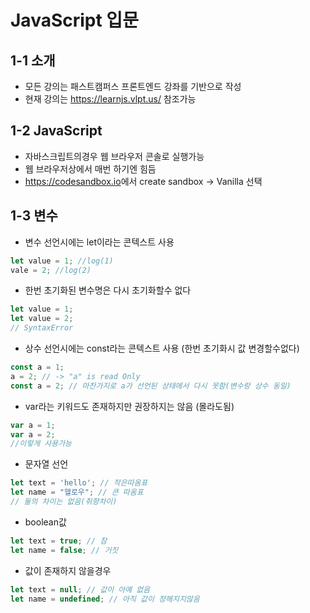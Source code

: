 JavaScript 입문 
==============
1-1 소개
---------------------------
* 모든 강의는 패스트캠퍼스 프론트엔드 강좌를 기반으로 작성
* 현재 강의는 <https://learnjs.vlpt.us/> 참조가능 

1-2 JavaScript
-----------
* 자바스크립트의경우 웹 브라우저 콘솔로 실행가능 
* 웹 브라우저상에서 매번 하기엔 힘듬 
* <https://codesandbox.io>에서 create sandbox -> Vanilla 선택 

1-3 변수
----------------------
* 변수 선언시에는 let이라는 콘텍스트 사용 
```javascript
let value = 1; //log(1)
vale = 2; //log(2)
```
  * 한번 초기화된 변수명은 다시 초기화할수 없다 
  ```javascript
  let value = 1;
  let value = 2;
  // SyntaxError 
  ```
* 상수 선언시에는 const라는 콘텍스트 사용 (한번 초기화시 값 변경할수없다)
```javascript
const a = 1; 
a = 2; // -> "a" is read Only 
const a = 2; // 마찬가지로 a가 선언된 상태에서 다시 못함(변수랑 상수 동일)
```
* var라는 키워드도 존재하지만 권장하지는 않음 (몰라도됨)
```javascript
var a = 1;
var a = 2;
//이렇게 사용가능 
```
* 문자열 선언
```javascript
let text = 'hello'; // 작은따옴표
let name = "헬로우"; // 큰 따옴표
// 둘의 차이는 없음(취향차이) 
```

* boolean값 
```javascript
let text = true; // 참
let name = false; // 거짓
```

* 값이 존재하지 않을경우 
```javascript
let text = null; // 값이 아예 없음
let name = undefined; // 아직 값이 정해지지않음 
```

